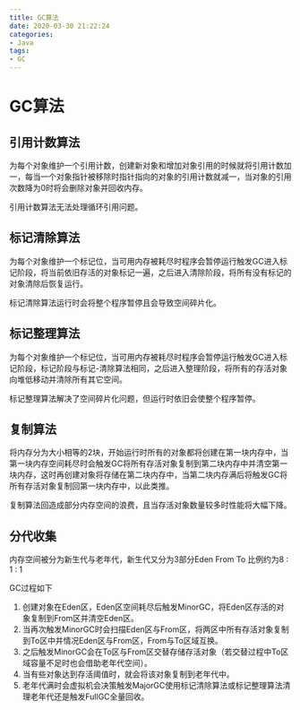 ```yaml
---
title: GC算法
date: 2020-03-30 21:22:24
categories:
- Java
tags:
- GC
---
```


# GC算法

## 引用计数算法

为每个对象维护一个引用计数，创建新对象和增加对象引用的时候就将引用计数加一，每当一个对象指针被移除时指针指向的对象的引用计数就减一，当对象的引用次数降为0时将会删除对象并回收内存。

引用计数算法无法处理循环引用问题。

## 标记清除算法 

为每个对象维护一个标记位，当可用内存被耗尽时程序会暂停运行触发GC进入标记阶段，将当前依旧存活的对象标记一遍，之后进入清除阶段，将所有没有标记的对象清除后恢复运行。

标记清除算法运行时会将整个程序暂停且会导致空间碎片化。

## 标记整理算法

为每个对象维护一个标记位，当可用内存被耗尽时程序会暂停运行触发GC进入标记阶段，标记阶段与标记-清除算法相同，之后进入整理阶段，将所有的存活对象向堆低移动并清除所有其它空间。

标记整理算法解决了空间碎片化问题，但运行时依旧会使整个程序暂停。

## 复制算法

将内存分为大小相等的2块，开始运行时所有的对象都将创建在第一块内存中，当第一块内存空间耗尽时会触发GC将所有存活对象复制到第二块内存中并清空第一块内存，这时再创建对象将存储在第二块内存中，当第二块内存满后将触发GC将所有存活对象复制回第一块内存中，以此类推。

复制算法回造成部分内存空间的浪费，且当存活对象数量较多时性能将大幅下降。

## 分代收集

内存空间被分为新生代与老年代，新生代又分为3部分Eden From To 比例约为8 : 1 : 1

GC过程如下

1. 创建对象在Eden区，Eden区空间耗尽后触发MinorGC，将Eden区存活的对象复制到From区并清空Eden区。
2. 当再次触发MinorGC时会扫描Eden区与From区，将两区中所有存活对象复制到To区中并情况Eden区与From区，From与To区域互换。
3. 之后触发MinorGC会在To区与From区交替存储存活对象（若交替过程中To区域容量不足时也会借助老年代空间）。
4. 当有些对象达到存活阈值时，就会将该对象复制到老年代中。
5. 老年代满时会虚拟机会决策触发MajorGC使用标记清除算法或标记整理算法清理老年代还是触发FullGC全量回收。